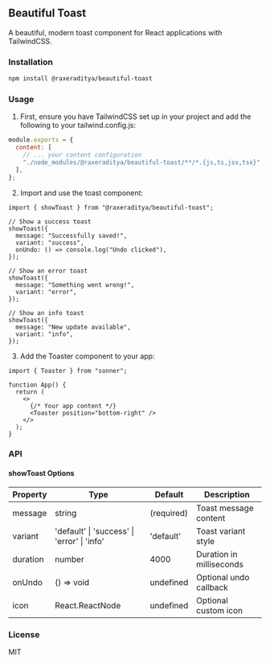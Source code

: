 ## Beautiful Toast

A beautiful, modern toast component for React applications with TailwindCSS.

### Installation

```bash
npm install @raxeraditya/beautiful-toast
```

### Usage

1. First, ensure you have TailwindCSS set up in your project and add the following to your tailwind.config.js:

```js
module.exports = {
  content: [
    // ... your content configuration
    "./node_modules/@raxeraditya/beautiful-toast/**/*.{js,ts,jsx,tsx}",
  ],
};
```

2. Import and use the toast component:

```tsx
import { showToast } from "@raxeraditya/beautiful-toast";

// Show a success toast
showToast({
  message: "Successfully saved!",
  variant: "success",
  onUndo: () => console.log("Undo clicked"),
});

// Show an error toast
showToast({
  message: "Something went wrong!",
  variant: "error",
});

// Show an info toast
showToast({
  message: "New update available",
  variant: "info",
});
```

3. Add the Toaster component to your app:

```tsx
import { Toaster } from "sonner";

function App() {
  return (
    <>
      {/* Your app content */}
      <Toaster position="bottom-right" />
    </>
  );
}
```

### API

#### showToast Options

| Property | Type                                        | Default    | Description              |
| -------- | ------------------------------------------- | ---------- | ------------------------ |
| message  | string                                      | (required) | Toast message content    |
| variant  | 'default' \| 'success' \| 'error' \| 'info' | 'default'  | Toast variant style      |
| duration | number                                      | 4000       | Duration in milliseconds |
| onUndo   | () => void                                  | undefined  | Optional undo callback   |
| icon     | React.ReactNode                             | undefined  | Optional custom icon     |

### License

MIT
